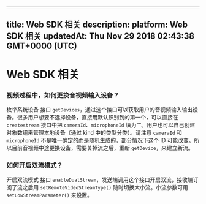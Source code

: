
---
title: Web SDK 相关
description: 
platform: Web SDK 相关
updatedAt: Thu Nov 29 2018 02:43:38 GMT+0000 (UTC)
---
# Web SDK 相关
### 视频过程中，如何更换音视频输入设备？
枚举系统设备 接口 `getDevices`，通过这个接口可以获取用户的音视频输入输出设备。很多用户想要不选择设备，直接用默认识别到的第一个，可以直接在 `createstream` 接口中把 `cameraId`、`microphoneId` 填为""。用户也可以自己创建对象数组来管理本地设备（通过 kind 中的类型分类）。请注意 `cameraId` 和 `microphoneId` 不是唯一确定的而是随机生成的，部分情况下这个 ID 可能改变。所以目前音视频中途更换设备，需要关掉流之后，重新 `getDevice`，来建立新流。

### 如何开启双流模式？
开启双流模式 接口 `enableDualStream`，发送端调用这个接口开启双流，接收端订阅了流之后用 `setRemoteVideoStreamType()` 随时切换大小流。小流参数可用 `setLowStreamParameter()` 来设置。
